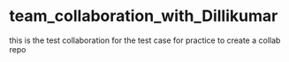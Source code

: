 # team_collaboration_with_Dillikumar
this is the test collaboration for the test case for  practice to create a collab repo
